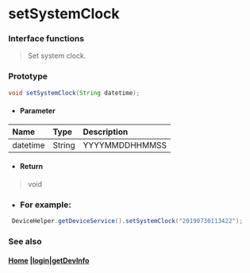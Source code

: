 # setSystemClock

### Interface functions
> Set system clock.

### Prototype

```java
void setSystemClock(String datetime);
```

- #### Parameter
| Name | Type  | Description    |
| :-------- | :----- | :------------- |
| datetime  | String | YYYYMMDDHHMMSS |

- #### Return
> void

- ### For example:

```java
 DeviceHelper.getDeviceService().setSystemClock("20190730113422");
```



### See also

#### [Home](../README.md) |[login](login.md)|[getDevInfo](getDevInfo.md)

